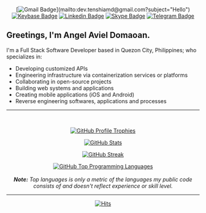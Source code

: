 <div align=center>

[![Gmail Badge](https://img.shields.io/badge/-Gmail-d14836?style=flat&logo=Gmail&logoColor=white&link=mailto:dev.tenshiamd@gmail.com?subject="Hello")](mailto:dev.tenshiamd@gmail.com?subject="Hello")
[![Keybase Badge](https://img.shields.io/badge/-Keybase-33A0FF?style=flat&logo=Keybase&logoColor=white&link=https://keybase.io/tenshiAMD/)](https://keybase.io/tenshiAMD/)
[![Linkedin Badge](https://img.shields.io/badge/-LinkedIn-blue?style=flat&logo=Linkedin&logoColor=white&link=https://ph.linkedin.com/in/tenshiAMD/)](https://ph.linkedin.com/in/tenshiAMD/)
[![Skype Badge](https://img.shields.io/badge/-Skype-00AFF0?style=flat&logo=Skype&logoColor=white&link=https://join.skype.com/invite/TlnREo54FOf4/)](https://join.skype.com/invite/TlnREo54FOf4/)
[![Telegram Badge](https://img.shields.io/badge/-Telegram-2CA5E0?style=flat&logo=Telegram&logoColor=white&link=https://t.me/tenshiAMD/)](https://t.me/tenshiAMD/)

</div>

## Greetings, I'm Angel Aviel Domaoan.

I'm a Full Stack Software Developer based in Quezon City, Philippines; who specializes in:

- Developing customized APIs
- Engineering infrastructure via containerization services or platforms
- Collaborating in open-source projects
- Building web systems and applications
- Creating mobile applications (iOS and Android)
- Reverse engineering softwares, applications and processes

-----

<br>

<p align="center">
  <a href="https://github.com/ryo-ma/github-profile-trophy">
    <img alt="GitHub Profile Trophies" src="https://github-profile-trophy.vercel.app/?username=tenshiamd&column=8&theme=gruvbox" />
  </a>
</p>

<p align="center">
  <a href="https://github.com/tenshiAMD">
    <img alt="GitHub Stats" src="https://github-readme-stats.vercel.app/api?username=tenshiAMD&show_icons=true&theme=graywhite&count_private=true" />
  </a>
</p>

<p align="center">
  <a href="https://github.com/tenshiAMD">
    <img alt="GitHub Streak" src="https://github-readme-streak-stats.herokuapp.com/?user=tenshiAMD&type=png" />
  </a>
</p>

<div align="center">
  <p>
    <a href="https://github.com/tenshiAMD">
      <img alt="GitHub Top Programming Languages" src="https://github-readme-stats.vercel.app/api/top-langs?username=tenshiAMD&show_icons=true&locale=en&layout=compact" />
    </a>
    <br>
    <br>
    <i><b>Note:</b> Top languages is only a metric of the languages my public code consists of and doesn't reflect experience or skill level.</i>
  </p>
</div>

-----

<div align=center>

[![Hits](https://hits.seeyoufarm.com/api/count/incr/badge.svg?url=https%3A%2F%2Fgithub.com%2FtenshiAMD)](https://hits.seeyoufarm.com)

</div>
